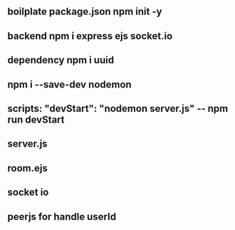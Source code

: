 ## boilplate package.json npm init -y

## backend npm i express ejs socket.io

## dependency npm i uuid

## npm i --save-dev nodemon

## scripts: "devStart": "nodemon server.js" -- npm run devStart

## server.js

## room.ejs

## socket io

## peerjs for handle userId
